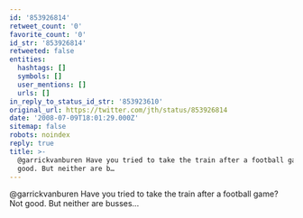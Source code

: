 ```yaml
---
id: '853926814'
retweet_count: '0'
favorite_count: '0'
id_str: '853926814'
retweeted: false
entities:
  hashtags: []
  symbols: []
  user_mentions: []
  urls: []
in_reply_to_status_id_str: '853923610'
original_url: https://twitter.com/jth/status/853926814
date: '2008-07-09T18:01:29.000Z'
sitemap: false
robots: noindex
reply: true
title: >-
  @garrickvanburen Have you tried to take the train after a football game? Not
  good. But neither are b…
---
```


@garrickvanburen Have you tried to take the train after a football game? Not good. But neither are busses...